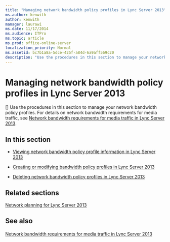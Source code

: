 ```yaml
---
title: "Managing network bandwidth policy profiles in Lync Server 2013"
ms.author: kenwith
author: kenwith
manager: laurawi
ms.date: 11/17/2014
ms.audience: ITPro
ms.topic: article
ms.prod: office-online-server
localization_priority: Normal
ms.assetid: bc7b1a8a-5dce-425f-a84d-6a9aff569c20
description: "Use the procedures in this section to manage your network bandwidth policy profiles. For details on network bandwidth requirements for media traffic, see Network bandwidth requirements for media traffic in Lync Server 2013."
---
```


# Managing network bandwidth policy profiles in Lync Server 2013
[]
Use the procedures in this section to manage your network bandwidth policy profiles. For details on network bandwidth requirements for media traffic, see [Network bandwidth requirements for media traffic in Lync Server 2013](network-bandwidth-requirements-for-media-traffic.md).
  
## In this section

- [Viewing network bandwidth policy profile information in Lync Server 2013](viewing-network-bandwidth-policy-profile-information.md)
    
- [Creating or modifying bandwidth policy profiles in Lync Server 2013](creating-or-modifying-bandwidth-policy-profiles.md)
    
- [Deleting network bandwidth policy profiles in Lync Server 2013](deleting-network-bandwidth-policy-profiles.md)
    
## Related sections

[Network planning for Lync Server 2013](network-planning-for-lync-server.md)
  
## See also

#### 

[Network bandwidth requirements for media traffic in Lync Server 2013](network-bandwidth-requirements-for-media-traffic.md)

